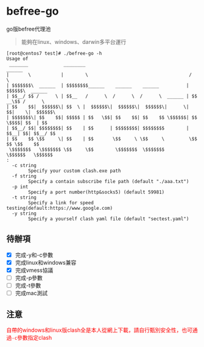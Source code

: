 # befree-go
go版befree代理池

> 能夠在linux、windows、darwin多平台運行

```shell
[root@centos7 test]# ./befree-go -h
Usage of 
 _______             ________                                       ______            
|       \           |        \                                     /      \           
| $$$$$$$\  ______  | $$$$$$$$______    ______    ______          |  $$$$$$\  ______  
| $$__/ $$ /      \ | $$__   /      \  /      \  /      \  ______ | $$ __\$$ /      \ 
| $$    $$|  $$$$$$\| $$  \ |  $$$$$$\|  $$$$$$\|  $$$$$$\|      \| $$|    \|  $$$$$$\
| $$$$$$$\| $$    $$| $$$$$ | $$   \$$| $$    $$| $$    $$ \$$$$$$| $$ \$$$$| $$  | $$
| $$__/ $$| $$$$$$$$| $$    | $$      | $$$$$$$$| $$$$$$$$        | $$__| $$| $$__/ $$
| $$    $$ \$$     \| $$    | $$       \$$     \ \$$     \         \$$    $$ \$$    $$
 \$$$$$$$   \$$$$$$$ \$$     \$$        \$$$$$$$  \$$$$$$$          \$$$$$$   \$$$$$$ 
:
  -c string
    	Specify your custom clash.exe path
  -f string
    	Specify a contain subscribe file path (default "./aaa.txt")
  -p int
    	Specify a port number(http&socks5) (default 59981)
  -t string
    	Specify a link for speed testing(default:https://www.google.com)
  -y string
    	Specify a yourself clash yaml file (default "sectest.yaml")

```
## 待辦項
- [x] 完成-y和-c參數
- [x] 完成linux和windows兼容
- [x] 完成vmess協議
- [ ] 完成-p參數
- [ ] 完成-t參數
- [ ] 完成mac測試

## 注意
<span style="color: red">自帶的windows和linux版clash全是本人從網上下載，請自行甄別安全性，也可通過`-c`參數指定clash
